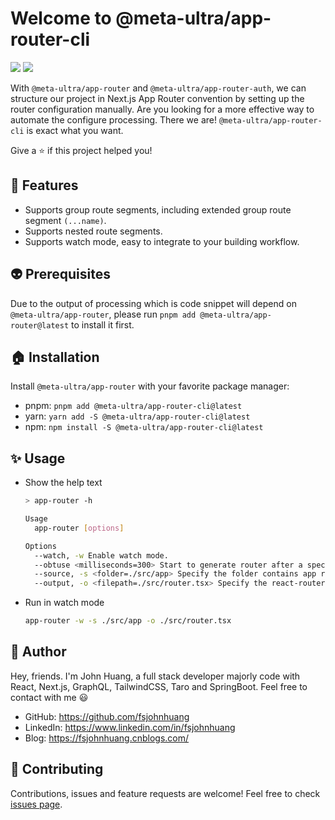 # Welcome to @meta-ultra/app-router-cli

<div>
  <img style="display:inline;" src="https://img.shields.io/github/package-json/v/meta-ultra/app-router?filename=packages%2Fapp-router-cli%2Fpackage.json">
  <!-- <img style="display:inline;" src="https://img.shields.io/bundlephobia/min/%40meta-ultra/app-router-cli">
  <img style="display:inline;" src="https://img.shields.io/bundlejs/size/%40meta-ultra/app-router-cli"> -->
  <img style="display:inline;" src="https://img.shields.io/github/license/meta-ultra/app-router">
</div>

With `@meta-ultra/app-router` and `@meta-ultra/app-router-auth`, we can structure our project in Next.js App Router convention by setting up the router configuration manually. Are you looking for a more effective way to automate the configure processing. There we are! `@meta-ultra/app-router-cli` is exact what you want.

Give a ⭐️ if this project helped you!

## 🌟 Features

- Supports group route segments, including extended group route segment `(...name)`.
- Supports nested route segments.
- Supports watch mode, easy to integrate to your building workflow.

## :alien: Prerequisites

Due to the output of processing which is code snippet will depend on `@meta-ultra/app-router`, please run `pnpm add @meta-ultra/app-router@latest` to install it first.

## 🏠 Installation

Install `@meta-ultra/app-router` with your favorite package manager:

- pnpm: `pnpm add @meta-ultra/app-router-cli@latest`
- yarn: `yarn add -S @meta-ultra/app-router-cli@latest`
- npm: `npm install -S @meta-ultra/app-router-cli@latest`

## ✨ Usage

- Show the help text

  ```bash
  > app-router -h

  Usage
    app-router [options]

  Options
    --watch, -w Enable watch mode.
    --obtuse <milliseconds=300> Start to generate router after a specified milliseconds when changes finish.
    --source, -s <folder=./src/app> Specify the folder contains app router.
    --output, -o <filepath=./src/router.tsx> Specify the react-router-dom router file path.
  ```

- Run in watch mode

  ```bash
  app-router -w -s ./src/app -o ./src/router.tsx
  ```

## 👶 Author

Hey, friends. I'm John Huang, a full stack developer majorly code with React, Next.js, GraphQL, TailwindCSS, Taro and SpringBoot. Feel free to contact with me 😃

- GitHub: <https://github.com/fsjohnhuang>
- LinkedIn: <https://www.linkedin.com/in/fsjohnhuang>
- Blog: <https://fsjohnhuang.cnblogs.com/>

## 🤝 Contributing

Contributions, issues and feature requests are welcome!
Feel free to check [issues page](https://github.com/meta-ultra/app-router/issues).
